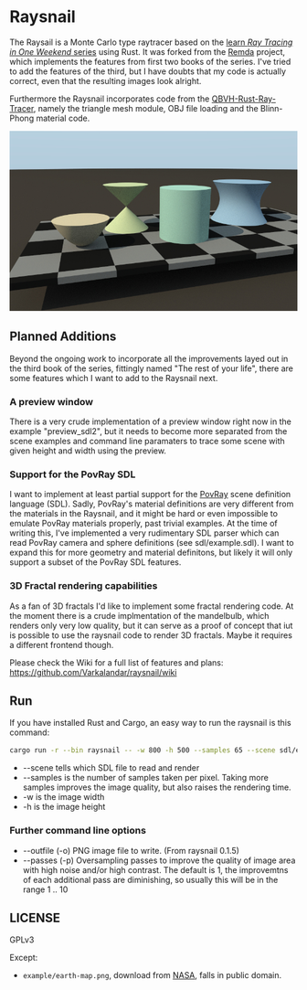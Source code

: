 # Raysnail

The Raysail is a Monte Carlo type raytracer based on the [learn *Ray Tracing in One Weekend* series][book-series] using Rust. It was forked from the [Remda] project, which implements the features from first two books of the series. I've tried to add the features of the third, but I have doubts that my code is actually correct, even that the resulting images look alright.

Furthermore the Raysnail incorporates code from the [QBVH-Rust-Ray-Tracer], namely the triangle mesh module, OBJ file loading and the Blinn-Phong material code.

![Quadric shapes](https://raw.githubusercontent.com/Varkalandar/raysnail/master/examples/sdl_quadrics.jpg)

## Planned Additions

Beyond the ongoing work to incorporate all the improvements layed out in the third book of the series, fittingly named "The rest of your life", there are some features which I want to add to the Raysnail next.

### A preview window

There is a very crude implementation of a preview window right now in the example "preview_sdl2", but it needs to become more separated from the scene examples and command line paramaters to trace some scene with given height and width using the preview.

### Support for the PovRay SDL

I want to implement at least partial support for the [PovRay] scene definition language (SDL). Sadly, PovRay's material definitions are very different from the materials in the Raysnail, and it might be hard or even impossible to emulate PovRay materials properly, past trivial examples. At the time of writing this, I've implemented a very rudimentary SDL parser which can read PovRay camera and sphere definitions (see sdl/example.sdl). I want to expand this for more geometry and material definitons, but likely it will only support a subset of the PovRay SDL features.

### 3D Fractal rendering capabilities

As a fan of 3D fractals I'd like to implement some fractal rendering code. At the moment there is a crude implmentation of the mandelbulb, which renders only very low quality, but it can serve as a proof of concept that iut is possible to use the raysnail code to render 3D fractals. Maybe it requires a different frontend though.

Please check the Wiki for a full list of features and plans:
https://github.com/Varkalandar/raysnail/wiki

## Run

If you have installed Rust and Cargo, an easy way to run the raysnail is this command: 

```bash
cargo run -r --bin raysnail -- -w 800 -h 500 --samples 65 --scene sdl/example.sdl
```
* --scene <File> tells which SDL file to read and render
* --samples is the number of samples taken per pixel. Taking more samples improves the image quality, but also raises the rendering time.
* -w <Integer> is the image width
* -h <Integer> is the image height

### Further command line options

* --outfile (-o) PNG image file to write. (From raysnail 0.1.5)
* --passes (-p) Oversampling passes to improve the quality of image area with high noise and/or high contrast. The default is 1, the improvemtns of each additional pass are diminishing, so usually this will be in the range 1 .. 10

## LICENSE

GPLv3

Except:

- `example/earth-map.png`, download from [NASA][earth-map-source], falls in public domain.

[book-series]: https://raytracing.github.io/
[book-1]: https://raytracing.github.io/books/RayTracingInOneWeekend.html
[book-2]: https://raytracing.github.io/books/RayTracingTheNextWeek.html
[book-3]: https://raytracing.github.io/books/RayTracingTheRestOfYourLife.html
[earth-map-source]: http://visibleearth.nasa.gov/view.php?id=57752
[Remda]: https://github.com/7sDream/remda
[QBVH-Rust-Ray-Tracer]: https://github.com/miguelggcc/QBVH-Rust-Ray-Tracer
[PovRay]: http://www.povray.org/

